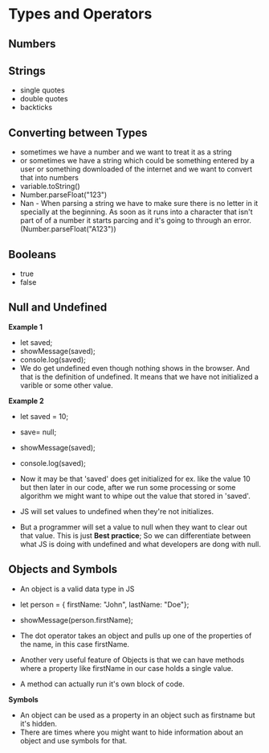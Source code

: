 # Types and Operators

## Numbers

## Strings

- single quotes
- double quotes
- backticks

## Converting between Types

- sometimes we have a number and we want to treat it as a string
- or sometimes we have a string which could be something entered by a user or something downloaded of the internet and we want to convert that into numbers
- variable.toString()
- Number.parseFloat("123")
- Nan - When parsing a string we have to make sure there is no letter in it specially at the beginning. As soon as it runs into a character that isn't part of of a number it starts parcing and it's going to through an error. (Number.parseFloat("A123"))

## Booleans

- true
- false

## Null and Undefined

**Example 1**

- let saved;
- showMessage(saved);
- console.log(saved);
- We do get undefined even though nothing shows in the browser. And that is the definition of undefined.
  It means that we have not initialized a varible or some other value.

**Example 2**

- let saved = 10;
- save= null;
- showMessage(saved);
- console.log(saved);

- Now it may be that 'saved' does get initialized for ex. like the value 10 but then later in our code, after we run some processing or some algorithm we might want to whipe out the value that stored in 'saved'.
- JS will set values to undefined when they're not initializes.
- But a programmer will set a value to null when they want to clear out that value. This is just **Best practice**; So we can differentiate
  between what JS is doing with undefined and what developers are dong with null.

## Objects and Symbols

- An object is a valid data type in JS

- let person = { firstName: "John", lastName: "Doe"};
- showMessage(person.firstName);
- The dot operator takes an object and pulls up one of the properties of the name, in this case firstName.
- Another very useful feature of Objects is that we can have methods where a property like firstName in our case holds a single value.
- A method can actually run it's own block of code.

**Symbols**

- An object can be used as a property in an object such as firstname but it's hidden.
- There are times where you might want to hide information about an object and use symbols for that.
